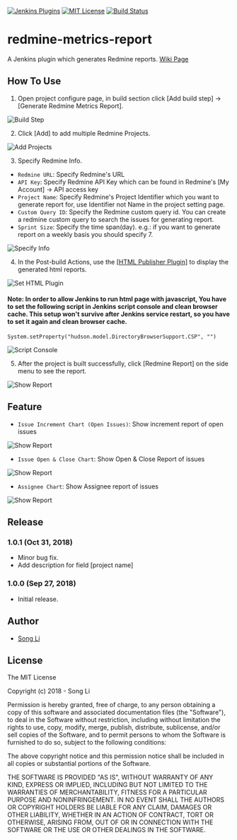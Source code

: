 [![Jenkins Plugins](https://img.shields.io/jenkins/plugin/v/redmine-metrics-report.svg)](https://plugins.jenkins.io/redmine-metrics-report)
[![MIT License](https://img.shields.io/badge/license-MIT-green.svg)](LICENSE.md)
[![Build Status](https://ci.jenkins.io/buildStatus/icon?job=Plugins/redmine-metrics-report-plugin/master)](https://ci.jenkins.io/blue/organizations/jenkins/Plugins%2Fredmine-metrics-report-plugin/branches)

# redmine-metrics-report
A Jenkins plugin which generates Redmine reports. [Wiki Page](https://wiki.jenkins.io/display/JENKINS/Redmine+Metrics+Report+Plugin)

## How To Use

1. Open project configure page, in build section click [Add build step] -> [Generate Redmine Metrics Report].

![Build Step](https://github.com/jenkinsci/redmine-metrics-report-plugin/blob/master/images/howTo1.png)

2. Click [Add] to add multiple Redmine Projects.

![Add Projects](https://github.com/jenkinsci/redmine-metrics-report-plugin/blob/master/images/howTo2.png)

3. Specify Redmine Info.
* `Redmine URL`: Specify Redmine's URL
* `API Key`: Specify Redmine API Key which can be found in Redmine's [My Account] -> API access key
* `Project Name`: Specify Redmine's Project Identifier which you want to generate report for, use Identifier not Name in the project setting page.
* `Custom Query ID`: Specify the Redmine custom query id. You can create a redmine custom query to search the issues for generating report.
* `Sprint Size`: Specify the time span(day). e.g.: if you want to generate report on a weekly basis you should specify 7.

![Specify Info](https://github.com/jenkinsci/redmine-metrics-report-plugin/blob/master/images/howTo3.png)

4. In the Post-build Actions, use the [[HTML Publisher Plugin]](https://plugins.jenkins.io/htmlpublisher) to display the generated html reports.

![Set HTML Plugin](https://github.com/jenkinsci/redmine-metrics-report-plugin/blob/master/images/howTo4.png)

#### Note: In order to allow Jenkins to run html page with javascript, You have to set the following script in Jenkins script console and clean browser cache. This setup won't survive after Jenkins service restart, so you have to set it again and clean browser cache.
```
System.setProperty("hudson.model.DirectoryBrowserSupport.CSP", "")
```

![Script Console](https://github.com/jenkinsci/redmine-metrics-report-plugin/blob/master/images/howTo5.png)

5. After the project is built successfully, click [Redmine Report] on the side menu to see the report.

![Show Report](https://github.com/jenkinsci/redmine-metrics-report-plugin/blob/master/images/howTo6.png)

## Feature

* `Issue Increment Chart (Open Issues)`: Show increment report of open issues

![Show Report](https://github.com/jenkinsci/redmine-metrics-report-plugin/blob/master/images/what1.png)

* `Issue Open & Close Chart`: Show Open & Close Report of issues

![Show Report](https://github.com/jenkinsci/redmine-metrics-report-plugin/blob/master/images/what2.png)

* `Assignee Chart`: Show Assignee report of issues

![Show Report](https://github.com/jenkinsci/redmine-metrics-report-plugin/blob/master/images/what3.png)

## Release

### 1.0.1 (Oct 31, 2018)
* Minor bug fix.
* Add description for field [project name]

### 1.0.0 (Sep 27, 2018)
* Initial release.

## Author

* [Song Li](https://github.com/bestoak)

## License

The MIT License

Copyright (c) 2018 - Song Li

Permission is hereby granted, free of charge, to any person obtaining a copy
of this software and associated documentation files (the "Software"), to deal
in the Software without restriction, including without limitation the rights
to use, copy, modify, merge, publish, distribute, sublicense, and/or sell
copies of the Software, and to permit persons to whom the Software is
furnished to do so, subject to the following conditions:

The above copyright notice and this permission notice shall be included in
all copies or substantial portions of the Software.

THE SOFTWARE IS PROVIDED "AS IS", WITHOUT WARRANTY OF ANY KIND, EXPRESS OR
IMPLIED, INCLUDING BUT NOT LIMITED TO THE WARRANTIES OF MERCHANTABILITY,
FITNESS FOR A PARTICULAR PURPOSE AND NONINFRINGEMENT. IN NO EVENT SHALL THE
AUTHORS OR COPYRIGHT HOLDERS BE LIABLE FOR ANY CLAIM, DAMAGES OR OTHER
LIABILITY, WHETHER IN AN ACTION OF CONTRACT, TORT OR OTHERWISE, ARISING FROM,
OUT OF OR IN CONNECTION WITH THE SOFTWARE OR THE USE OR OTHER DEALINGS IN
THE SOFTWARE.
